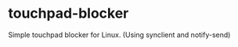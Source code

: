 touchpad-blocker
================

Simple touchpad blocker for Linux. (Using synclient and notify-send)